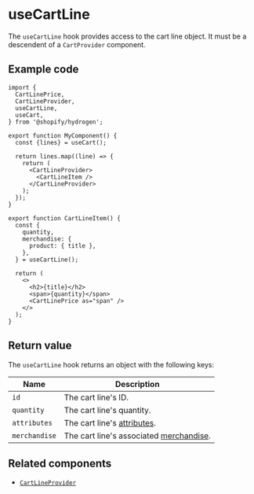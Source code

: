 # useCartLine


The `useCartLine` hook provides access to the cart line object. It must be a descendent of a `CartProvider` component.

## Example code

```tsx
import {
  CartLinePrice,
  CartLineProvider,
  useCartLine,
  useCart,
} from '@shopify/hydrogen';

export function MyComponent() {
  const {lines} = useCart();

  return lines.map((line) => {
    return (
      <CartLineProvider>
        <CartLineItem />
      </CartLineProvider>
    );
  });
}

export function CartLineItem() {
  const {
    quantity,
    merchandise: {
      product: { title },
    },
  } = useCartLine();

  return (
    <>
      <h2>{title}</h2>
      <span>{quantity}</span>
      <CartLinePrice as="span" />
    </>
  );
}
```

## Return value

The `useCartLine` hook returns an object with the following keys:

| Name          | Description                             |
| ------------- | --------------------------------------- |
| `id`          | The cart line's ID.                     |
| `quantity`    | The cart line's quantity.               |
| `attributes`  | The cart line's [attributes](https://shopify.dev/api/storefront/latest/objects/cartline#field-cartline-attributes).             |
| `merchandise` | The cart line's associated [merchandise](https://shopify.dev/api/storefront/latest/objects/cartline#field-cartline-merchandise). |

## Related components

- [`CartLineProvider`](https://shopify.dev/api/hydrogen/components/cart/cartprovider)
